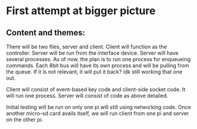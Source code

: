 # First attempt at bigger picture

## Content and themes:
There will be two files, server and client. Client will function as the 
controller. Server will be run from the interface device. Server will have 
several processes. As of now, the plan is to run one process for enqueueing 
commands. Each 8bit bus will have its own process and will be pulling from the
queue. If it is not relevant, it will put it back? idk still working that one
out.

Client will consist of event-based key code and client-side socket code. It 
will run one process. Server will consist of code as above detailed.

Initial testing will be run on only one pi will still using networking code.
Once another micro-sd card avails itself, we will run client from one pi and 
server on the other pi.

